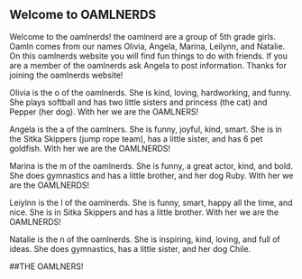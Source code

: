## Welcome to OAMLNERDS
Welcome to the oamlnerds! the oamlnerd are a group of 5th grade girls. Oamln comes from our names Olivia, Angela, Marina, Leilynn, and Natalie.
On this oamlnerds website you will find fun things to do with friends. If you are a member of the oamlnerds ask Angela to post information. Thanks for joining the oamlnerds website!


Olivia is the o of the oamlnerds. She is kind, loving, hardworking, and funny. She plays softball and has two little sisters and princess (the cat) and Pepper (her dog). With her we are the OAMLNERS!


Angela is the a of the oamlners. She is funny, joyful, kind, smart. She is in the Sitka Skippers (jump rope team), has a little sister, and has 6 pet goldfish. With her we are the OAMLNERDS!


Marina is the m of the oamlnerds. She is funny, a great actor, kind, and bold. She does gymnastics and has a little brother, and her dog Ruby. With her we are the OAMLNERDS!


Leiylnn is the l of the oamlnerds. She is funny, smart, happy all the time, and nice. She is in Sitka Skippers and has a little brother. With her we are the OAMLNERDS!


Natalie is the n of the oamlnerds. She is inspiring, kind, loving, and full of ideas. She does gymnastics, has a little sister, and her dog Chile.

##THE OAMLNERS!
